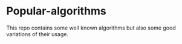 # Popular-algorithms
This repo contains some well known algorithms but also some good variations of their usage.

